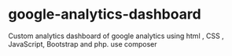# google-analytics-dashboard
Custom analytics dashboard of google analytics using html , CSS , JavaScript, Bootstrap and php.
use composer 
